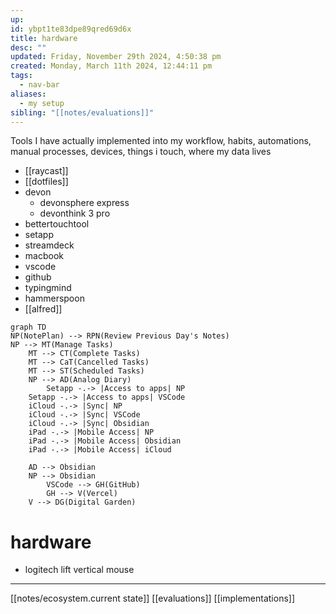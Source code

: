 ```yaml
---
up: 
id: ybpt1te83dpe89qred69d6x
title: hardware
desc: ""
updated: Friday, November 29th 2024, 4:50:38 pm
created: Monday, March 11th 2024, 12:44:11 pm
tags:
  - nav-bar
aliases:
  - my setup
sibling: "[[notes/evaluations]]"
---
```

Tools I have actually implemented into my workflow, habits, automations, manual processes, devices, things i touch, where my data lives 

- [[raycast]]
- [[dotfiles]]
- devon
	- devonsphere express 
	- devonthink 3 pro
- bettertouchtool 
- setapp 
- streamdeck 
- macbook 
- vscode 
- github 
- typingmind
- hammerspoon 
- [[alfred]]


```mermaid
graph TD
NP(NotePlan) --> RPN(Review Previous Day's Notes)
NP --> MT(Manage Tasks)
	MT --> CT(Complete Tasks)
	MT --> CaT(Cancelled Tasks)
	MT --> ST(Scheduled Tasks)
	NP --> AD(Analog Diary)
		Setapp -.-> |Access to apps| NP
	Setapp -.-> |Access to apps| VSCode
	iCloud -.-> |Sync| NP
	iCloud -.-> |Sync| VSCode
	iCloud -.-> |Sync| Obsidian
	iPad -.-> |Mobile Access| NP
	iPad -.-> |Mobile Access| Obsidian
	iPad -.-> |Mobile Access| iCloud
	
	AD --> Obsidian
	NP --> Obsidian
		VSCode --> GH(GitHub)
		GH --> V(Vercel)
	V --> DG(Digital Garden)
```

# hardware
- logitech lift vertical mouse

----
[[notes/ecosystem.current state]]
[[evaluations]]
[[implementations]]